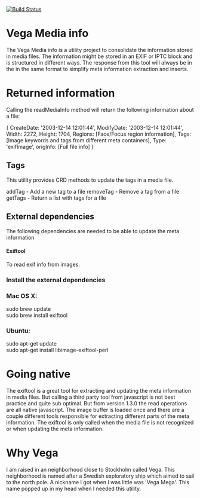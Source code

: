 
[![Build Status](https://travis-ci.org/softbrix/vega_media_info.svg?branch=master)](https://travis-ci.org/softbrix/vega_media_info)

# Vega Media info

The Vega Media info is a utility project to consolidate the information stored in media files.
The information might be stored in an EXIF or IPTC block and is structured in different ways.
The response from this tool will always be in the in the same format to simplify meta
information extraction and inserts.


# Returned information
Calling the readMediaInfo method will return the following information about a file:

{
  CreateDate: '2003-12-14 12:01:44',
  ModifyDate: '2003-12-14 12:01:44',
  Width: 2272,
  Height: 1704,
  Regions: [Face/Focus region information],
  Tags: [Image keywords and tags from different meta containers],
  Type: 'exifImage',
  origInfo: [Full file info]
}
## Tags

This utility provides CRD methods to update the tags in a media file.

addTag - Add a new tag to a file
removeTag - Remove a tag from a file
getTags - Return a list with tags for a file

## External dependencies

The following dependencies are needed to be able to update the meta information

#### Exiftool

To read exif info from images.

### Install the external dependencies

### Mac OS X:

sudo brew update  
sudo brew install exiftool

### Ubuntu:

sudo apt-get update  
sudo apt-get install libimage-exiftool-perl

# Going native

The exiftool is a great tool for extracting and updating the meta information in
media files. But calling a third party tool from javascript is not best practice
and quite sub optimal.
But from version 1.3.0 the read operations are all native javascript.
The image buffer is loaded once and there are a couple different tools responsible
for extracting different parts of the meta information.
The exiftool is only called when the media file is not recognized or when updating the meta information.

# Why Vega
I am raised in an neighborhood close to Stockholm called Vega. This neighborhood
is named after a Swedish exploratory ship which aimed to sail to the north pole.
A nickname I got when I was little was 'Vega Mega'. This name popped up in my head
when I needed this utility.
